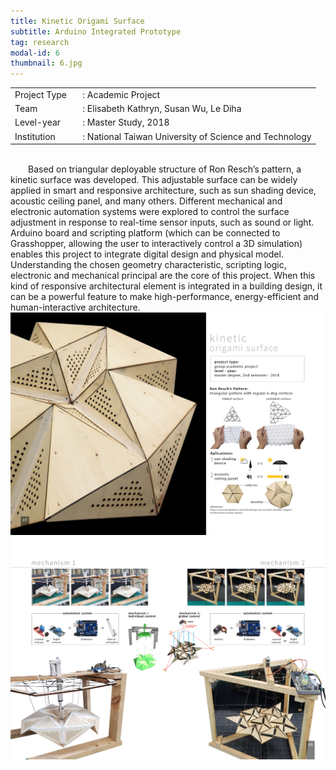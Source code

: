 ```yaml
---
title: Kinetic Origami Surface
subtitle: Arduino Integrated Prototype
tag: research
modal-id: 6
thumbnail: 6.jpg
---
```

<table>
    <tbody>
        <tr>
            <td>
                Project Type&nbsp;&nbsp;&nbsp;
            </td>
            <td>
                : Academic Project
            </td>
        </tr>
        <tr>
            <td>
                Team
            </td>
            <td>
                : Elisabeth Kathryn, Susan Wu, Le Diha
            </td>
        </tr>
        <tr>
            <td>
                Level-year
            </td>
            <td>
                : Master Study, 2018
            </td>
        </tr>
        <tr>
            <td>
                Institution
            </td>
            <td>
                : National Taiwan University of Science and Technology
            </td>
        </tr>
    </tbody>
</table>
<br>
&emsp;&emsp;Based on triangular deployable structure of Ron Resch’s pattern, a kinetic surface was developed. This adjustable surface can be widely applied in smart and responsive architecture, such as sun shading device, acoustic ceiling panel, and many others. Different mechanical and electronic automation systems were explored to control the surface adjustment in response to real-time sensor inputs, such as sound or light. Arduino board and scripting platform (which can be connected to Grasshopper, allowing the user to interactively control a 3D simulation) enables this project to integrate digital design and physical model. Understanding the chosen geometry characteristic, scripting logic, electronic and mechanical principal are the core of this project. When this kind of responsive architectural element is integrated in a building design, it can be a powerful feature to make high-performance, energy-efficient and human-interactive architecture.

<img src="images/portfolio/6/6A.jpg" class="img-responsive img-centered" alt="Kinetic Origami Surface">
<img src="images/portfolio/6/6B.jpg" class="img-responsive img-centered" alt="Kinetic Origami Surface">
